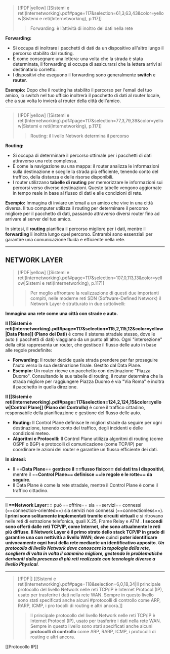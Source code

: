 
> [!PDF|yellow] [[Sistemi e reti(Internetworking).pdf#page=117&selection=61,3,63,43&color=yellow|Sistemi e reti(Internetworking), p.117]]
> > Forwarding: è l’attività di inoltro dei dati nella rete

**Forwarding:**

* Si occupa di inoltrare i pacchetti di dati da un dispositivo all'altro lungo il percorso stabilito dal routing.
* È come consegnare una lettera: una volta che la strada è stata determinata, il forwarding si occupa di assicurarsi che la lettera arrivi al destinatario corretto.
* I dispositivi che eseguono il forwarding sono generalmente **switch** e **router**.

**Esempio:** Dopo che il routing ha stabilito il percorso per l'email del tuo amico, lo switch nel tuo ufficio inoltrerà il pacchetto di dati al router locale, che a sua volta lo invierà al router della città dell'amico.

---
> [!PDF|yellow] [[Sistemi e reti(Internetworking).pdf#page=117&selection=77,3,79,39&color=yellow|Sistemi e reti(Internetworking), p.117]]
> > Routing: il livello Network determina il percorso
> 
> 

**Routing:**

* Si occupa di determinare il percorso ottimale per i pacchetti di dati attraverso una rete complessa. 
* È come la navigazione su una mappa: il router analizza le informazioni sulla destinazione e sceglie la strada più efficiente, tenendo conto del traffico, della distanza e delle risorse disponibili.
* I router utilizzano **tabelle di routing** per memorizzare le informazioni sui percorsi verso diverse destinazioni. Queste tabelle vengono aggiornate in tempo reale in base al flusso di dati e alle condizioni di rete.

**Esempio:** Immagina di inviare un'email a un amico che vive in una città diversa. Il tuo computer utilizza il routing per determinare il percorso migliore per il pacchetto di dati, passando attraverso diversi router fino ad arrivare al server del tuo amico.


In sintesi, il **routing** pianifica il percorso migliore per i dati, mentre il **forwarding** li inoltra lungo quel percorso. Entrambi sono essenziali per garantire una comunicazione fluida e efficiente nella rete.

---
**NETWORK LAYER**
---
> [!PDF|yellow] [[Sistemi e reti(Internetworking).pdf#page=117&selection=107,0,113,13&color=yellow|Sistemi e reti(Internetworking), p.117]]
> > Per meglio affrontare la realizzazione di questi due importanti compiti, nelle moderne reti SDN (Software-Defined Network) il Network Layer è strutturato in due sottolivelli:

**Immagina una rete come una città con strade e auto.** 

**Il [[Sistemi e reti(Internetworking).pdf#page=117&selection=115,2,115,12&color=yellow|Data Plane]] (Piano dei Dati)** è come il sistema stradale stesso, dove le auto (i pacchetti di dati) viaggiano da un punto all'altro. Ogni "intersezione" della città rappresenta un router, che gestisce il flusso delle auto in base alle regole predefinite:

* **Forwarding:** Il router decide quale strada prendere per far proseguire l'auto verso la sua destinazione finale. Gestito dal Data Plane. 
* **Esempio:** Un router riceve un pacchetto con destinazione "Piazza Duomo". Consultando le sue tabelle di routing, il router determina che la strada migliore per raggiungere Piazza Duomo è via "Via Roma" e inoltra il pacchetto in quella direzione.

**Il [[Sistemi e reti(Internetworking).pdf#page=117&selection=124,2,124,15&color=yellow|Control Plane]] (Piano del Controllo)** è come il traffico cittadino, responsabile della pianificazione e gestione del flusso delle auto. 

* **Routing:** Il Control Plane definisce le migliori strade da seguire per ogni destinazione, tenendo conto del traffico, degli incidenti e delle condizioni meteo.
* **Algoritmi e Protocolli:**  Il Control Plane utilizza algoritmi di routing (come OSPF o BGP) e protocolli di comunicazione (come TCP/IP) per coordinare le azioni dei router e garantire un flusso efficiente dei dati.

**In sintesi:**

* Il ==**Data Plane**== **gestisce il ==flusso fisico== dei dati tra i dispositivi**, mentre il ==**Control Plane== definisce ==le regole e le rotte== da seguire**.
* Il Data Plane è come la rete stradale, mentre il Control Plane è come il traffico cittadino.

---
Il **==Network Layer==** può ==offrire== sia ==servizi== connessi (==connection-oriented==) sia servizi non connessi (==connectionless==). **I primi sono solitamente implementati tramite circuiti virtuali** e si ritrovano nelle reti di estrazione telefonica, quali X.25, Frame Relay e ATM . **I secondi sono offerti dalle reti TCP/IP, come Internet, che sono attualmente le reti più diffuse**. **II Network Layer è il primo strato dello stack TCP/IP in grado di garantire una con nettività a livello WAN**; **deve** quindi **poter identificare univocamente ogni host della rete mediante un identificativo apposito**. ***Un protocollo di livello Network deve conoscere la topologia della rete, scegliere di volta in volta il cammino migliore, gestendo le problematiche derivanti dalla presenza di più reti realizzate con tecnologie diverse a livello Physical***.

---
> [!PDF|] [[Sistemi e reti(Internetworking).pdf#page=118&selection=6,0,18,34|Il principale protocollo del livello Network nelle reti TCP/IP è Internet Protocol (IP), usato per trasferire i dati nella rete WAN. Sempre in questo livello sono stati specificati anche alcuni #protocolli di controllo come ARP, RARP, ICMP, i pro tocolli di routing e altri ancora.]]
> > Il principale protocollo del livello Network nelle reti TCP/IP è Internet Protocol (IP), usato per trasferire i dati nella rete WAN. Sempre in questo livello sono stati specificati anche alcuni **protocolli di controllo** come ARP, RARP, ICMP, i protocolli di routing e altri ancora.

[[Protocollo IP]]